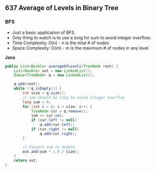 ## 637 Average of Levels in Binary Tree
### BFS
* Just a basic application of BFS.
* Only thing to watch is to use a long for sum to avoid integer overflow.
* Time Complexity: O(n) - n is the total # of nodes
* Space Complexity: O(m) - m is the maximum # of nodes in any level

**Java**
```java
public List<Double> averageOfLevels(TreeNode root) {
    List<Double> out = new LinkedList();
    Queue<TreeNode> q = new LinkedList();

    q.add(root);
    while (!q.isEmpty()) {
        int size = q.size();
        // sum should be long to avoid integer overflow
        long sum = 0;
        for (int i = 0; i < size; i++) {
            TreeNode cur = q.remove();
            sum += cur.val;
            if (cur.left != null)
                q.add(cur.left);
            if (cur.right != null)
                q.add(cur.right);
        }

        // Convert sum to double
        out.add(sum * 1.0 / size);
    }
    return out;
}
```
